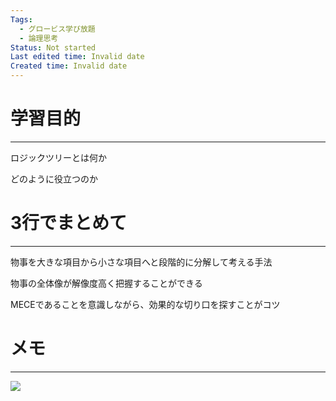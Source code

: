 ```yaml
---
Tags:
  - グロービス学び放題
  - 論理思考
Status: Not started
Last edited time: Invalid date
Created time: Invalid date
---
```

# 学習目的

---

ロジックツリーとは何か

どのように役立つのか

# 3行でまとめて

---

物事を大きな項目から小さな項目へと段階的に分解して考える手法

物事の全体像が解像度高く把握することができる

MECEであることを意識しながら、効果的な切り口を探すことがコツ

# メモ

---

[![](https://globis-hodai.s3.amazonaws.com/uploads/course/photo/262/%E3%83%AD%E3%82%B7%E3%82%99%E3%83%83%E3%82%AF%E3%83%84%E3%83%AA%E3%83%BC_200330.png)](https://globis-hodai.s3.amazonaws.com/uploads/course/photo/262/%E3%83%AD%E3%82%B7%E3%82%99%E3%83%83%E3%82%AF%E3%83%84%E3%83%AA%E3%83%BC_200330.png)